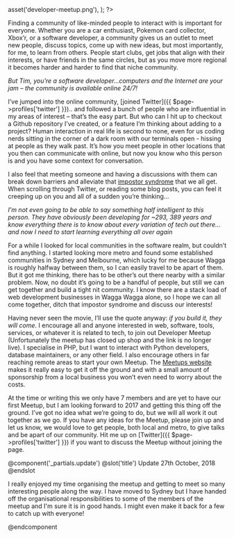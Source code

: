 <?php

use TiMacDonald\Website\Format;
use TiMacDonald\Website\Page;

/**
 * Props.
 *
 * @var string $projectBase
 * @var \TiMacDonald\Website\Request $request
 * @var \TiMacDonald\Website\Url $url
 * @var (callable(string): void) $e
 * @var \TiMacDonald\Website\Markdown $markdown
 * @var \TiMacDonald\Website\Collection $collection
 */

// ...

$page = Page::fromPost(
    file: __FILE__,
    title: 'Being a developer in regional Australia',
    description: "If you're in the Riverina and wanna meet up to discuss all things software - join our local developer Meetup.",
    date: new DateTimeImmutable('@1483069740', new DateTimeZone('Australia/Melbourne')),
    image: $url->asset('developer-meetup.png'),
);

?>

Finding a community of like-minded people to interact with is important for everyone. Whether you are a car enthusiast, Pokemon card collector, Xbox’r, or a software developer, a community gives us an outlet to meet new people, discuss topics, come up with new ideas, but most importantly, for me, to learn from others. People start clubs, get jobs that align with their interests, or have friends in the same circles, but as you move more regional it becomes harder and harder to find that niche community.

_But Tim, you’re a software developer…computers and the Internet are your jam – the community is available online 24/7!_

I’ve jumped into the online community, [joined Twitter]({{ $page->profiles['twitter'] }}).. and followed a bunch of people who are influential in my areas of interest – that’s the easy part. But who can I hit up to checkout a Github repository I’ve created, or a feature I’m thinking about adding to a project? Human interaction in real life is second to none, even for us coding nerds sitting in the corner of a dark room with our terminals open - hissing at people as they walk past. It’s how you meet people in other locations that you then can communicate with online, but now you know who this person is and you have some context for conversation.

I also feel that meeting someone and having a discussions with them can break down barriers and alleviate that [impostor syndrome](https://en.wikipedia.org/wiki/Impostor_syndrome) that we all get. When scrolling through Twitter, or reading some blog posts, you can feel it creeping up on you and all of a sudden you’re thinking...

_I’m not even going to be able to say something half intelligent to this person. They have obviously been developing for ~293, 389 years and know everything there is to know about every variation of tech out there…and now I need to start learning everything all over again_

For a while I looked for local communities in the software realm, but couldn’t find anything. I started looking more metro and found some established communities in Sydney and Melbourne, which lucky for me because Wagga is roughly halfway between them, so I can easily travel to be apart of them. But it got me thinking, there has to be other’s out there nearby with a similar problem. Now, no doubt it’s going to be a handful of people, but still we can get together and build a tight nit community. I know there are a stack load of web development businesses in Wagga Wagga alone, so I hope we can all come together, ditch that impostor syndrome and discuss our interests!

Having never seen the movie, I’ll use the quote anyway: _if you build it, they will come_. I encourage all and anyone interested in web, software, tools, services, or whatever it is related to tech, to join out Developer Meetup (Unfortunately the meetup has closed up shop and the link is no longer live). I specialise in PHP, but I want to interact with Python developers, database maintainers, or any other field. I also encourage others in far reaching remote areas to start your own Meetup. The [Meetups website](https://www.meetup.com) makes it really easy to get it off the ground and with a small amount of sponsorship from a local business you won’t even need to worry about the costs.

At the time or writing this we only have 7 members and are yet to have our first Meetup, but I am looking forward to 2017 and getting this thing off the ground. I’ve got no idea what we’re going to do, but we will all work it out together as we go. If you have any ideas for the Meetup, please join up and let us know, we would love to get people, both local and metro, to give talks and be apart of our community. Hit me up on [Twitter]({{ $page->profiles['twitter'] }}) if you want to discuss the Meetup without joining the page.

@component('_partials.update')
@slot('title')
    Update 27th October, 2018
@endslot
<p>
    I really enjoyed my time organising the meetup and getting to meet so many interesting people along the way. I have moved to Sydney but I have handed off the organisational responsibilities to some of the members of the meetup and I'm sure it is in good hands. I might even make it back for a few to catch up with everyone!
</p>
@endcomponent
